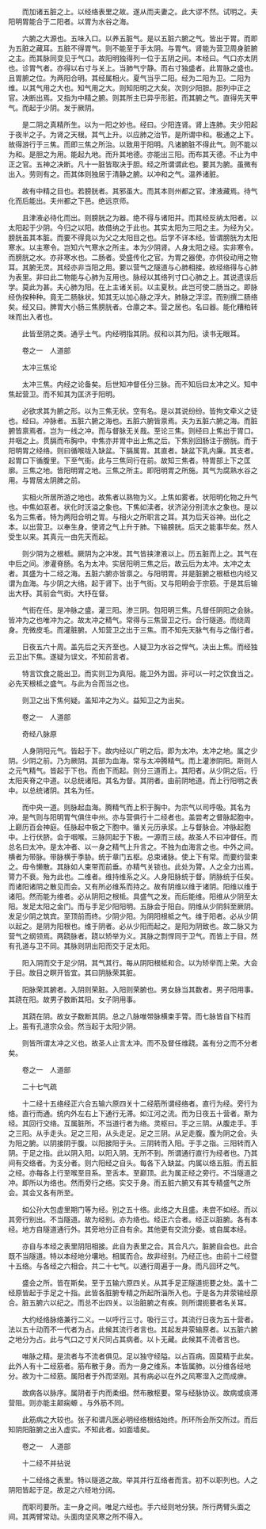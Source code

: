 <!-- { "loadSidebar": true } -->
　　而加诸五脏之上。以经络表里之故。遂从而夫妻之。此大谬不然。试明之。夫阳明胃能合于二阳者。以胃为水谷之海。

　　六腑之大源也。五味入口。以养五脏气。是以五脏六腑之气。皆出于胃。而即为五脏之藏耳。五脏不得胃气。则不能至于手太阴。与胃气。肾能为营卫周身脏腑之主。而其脉同变见于气口。故阳明独得列一位于五阴之间。本经曰。气口亦太阴也。诊胃气者。亦得以右寸与关上。当肺气宁静。而右寸独盛者。此胃脉之盛也。且胃腑之位。为两阳合明。其经属相火。夏气当乎二阳。经为二阳为卫。二阳为维。以其气用之大也。知气用之大。则知阳明之大矣。次则少阳胆。胆列中正之官。决断出焉。又指为中精之腑。则其所主已异乎形脏。而其腑之气。直得先天甲气。而起于少阴。发于厥阴。

　　是二阴之真精所生。以为一阳之妙也。经曰。少阳连肾。肾上连肺。夫少阳起于夜半之子。为肾之天根。其气上升。以应肺之治节。是所谓中和。极通之上下。故得游行于三焦。而即三焦之所治。以致用于阳明。凡诸腑脏不得此气。则不能以为和。是胆之为用。能起九地。而升其地德。亦能出三阳。而布其天德。不止为中正之官。五神之决断。凡十一脏皆取决于胆。经之所谓谓此也。要其为腑。虽微有出入。劳则有之。而其体则独居于清静之腑。以冲和之气。温养诸脏。

　　故有中精之目也。若膀胱者。其邪虽大。而其本则州都之官。津液藏焉。待气化而后能出。夫州都之下邑。绝远京师。

　　且津液必待化而出。则膀胱之为器。绝不得与诸阳并。而其经反纳太阳者。以太阳起于少阴。今归之以阳。故借纳之于此也。其实太阳为三阳之主。为经为父。膀胱虽其本脏。而要不得竟以为父之太阳目之也。后学不详本经。皆谓膀胱为太阳寒水。以主寒令。岂知六气寒水之所主。本为少阴肾。人身太阳之经。实非寒令。而膀胱之水。亦非寒水也。二肠者。受盛传化之官。为胃之器使。亦供役动用之物耳。其腑无灵。其经亦非当阳之用。要以营气之隧道与心肺相接。故经络得与心肺为表里。非曰此二物能与心肺为互用也。脉经以其络列寸口心肺之上。其说遗误后学。莫此为甚。夫心肺为阳。在上主诸关前。以主夏秋。此岂可使二肠当之。即脉经伪揆种种。竟无二肠脉状。知其无以加心脉之浮大。肺脉之浮涩。而别撰二肠络矣。经又曰。脾胃大小肠三焦膀胱者。仓廪之本。营之居也。名曰器。能化糟粕转味而出入者也。

　　此皆至阴之类。通乎土气。内经明指其阴。叔和以其为阳。读书无眼耳。

　　卷之一　人道部

　　太冲三焦论

　　太冲三焦。内经之论备矣。后世知冲督任分三脉。而不知后曰太冲之义。知中焦起营卫。而不知其为匡济于阳明。

　　必欲求其为腑之形。以为三焦无状。空有名。是以其说纷纷。皆拘文牵义之徒也。经曰。冲脉者。五脏六腑之海也。五脏六腑皆禀焉。夫为五脏六腑之海。而脏腑皆禀焉者。岂为一线之冲。而与督脉无关哉。至论三焦。则经曰上焦出于胃口。并咽之上。贯膈而布胸中。中焦亦并胃中出上焦之后。下焦别回肠注于膀胱。而于阳明胃之经络。则曰循喉咙入缺盆。下膈属胃。其直者。缺盆下乳内廉。其支者。起胃口下循腹里。下至气街。此与三焦同行在前。故知三焦者。特胃部上下之匡廓。三焦之地。皆阳明胃之地。三焦之所主。即阳明胃之所施。其气为腐熟水谷之用。与胃居太阴脾之前。

　　实相火所居所游之地也。故焦者以熟物为义。上焦如雾者。状阳明化物之升气也。中焦如沤者。状化时沃溢之象也。下焦如渎者。状济泌分别流水之象也。是以名为三焦者。特为两阳合明之胃。与相火之所职言之耳。其为后天谷神。出化之本。以出营卫。以奉生身。使肾之气上升于肺。下输膀胱。后天之能事毕矣。然人受生以来。其真元一由先天而起。

　　则少阴为之根柢。厥阴为之冲发。其气皆挟津液以上。历五脏而上之。其气在中后之间。渗灌脊肠。名为太冲。实居阳明三焦之后。故云后为太冲。太冲之太者。其盛为十二经之海。五脏六腑亦皆禀之。与阳明胃。并是脏腑之根柢也内经又谓为血海。与少阴之大络。起于肾下。出于气街。又与阳明会于宗筋。于是其后输出大杼。其前会气街。大杼在督。

　　气街在任。是冲脉之盛。灌三阳。渗三阴。包阳明三焦。凡督任阴阳之会脉。皆冲为之也唯冲为之。故太冲之精气。常得与三焦营卫之行。合行隧道。而绕周身。充微皮毛。而灌脏腑。人知营卫之出于三焦。而不知先天脉气有与之偕行者。

　　日夜五六十周。盖先后之天齐至也。人疑卫为水谷之悍气。决出上焦。而经独云卫出下焦。遂疑为误文。不知前言者。

　　特言饮食之能出卫。而实则卫为真阳。能卫外为固。非可以一时之饮食当之。必先天根柢之盛气。与此为合而当之也。

　　则卫之出下焦何疑。盖知冲之为义。益知卫之为出矣。

　　卷之一　人道部

　　奇经八脉原

　　人身阴阳元气。皆起于下。故内经以广明之后。即为太冲。太冲之地。属之少阴。少阴之前。乃为厥阴。其部为血海。常与太冲腾精气。而上灌渗阴阳。斯则人之元气精气。皆起于下也。而由下而起。则分三道而上。其阳者。从少阴之后。行太阳夹脊之中道。以总统诸阳。其名为督。其阴者。由前阴地道。而上行阳明之表中。以总统诸阴。其名为任。

　　而中央一道。则脉起血海。腾精气而上积于胸中。为宗气以司呼吸。其名为冲。是气则与阳明胃气俱住中州。亦与营俱行十二经者也。盖尝考之督脉起胞中。上巅历百会神庭。任脉起中极之下胞中。循关元历承浆。上与督脉会。冲脉起胞中。上行伏脐。会于咽喉。三脉同起于下极。一源而三歧。故圣人不曰冲督任。而总名曰太冲。是太冲者、以一身之精气上升言之。不独为血海言之也。中外之间。横者为带脉。带脉横于季胁。统于章门五枢。总束诸脉。使上下有常。而要约营束之。毋令懒散。其脉如人束带而前垂。亦精气关锁也。此处为膂。人之全力出焉。膂力不衰。殆为此也。二维者。维持维系之义。人身阳脉统于督。阴脉统于任矣。而诸阳诸阴之散见而会。又有所必维系而持之。故有阴维以维于诸阴。阳维以维于诸阳。然而能为维者。必从阴阳之根柢。具盛气之发。而后能维。阳维从少阴至太阳。发足太阳之金门。而与手足少阳阳明。五脉会于阳白。阴维从少阴斜至厥阴。发足少阴之筑宾。至顶前而终。少阴少阳。为阴阳根柢之气。维于阳者。必从少阴以起之。是阴为阳根也。维于阴者。必从少阳而起之。是阳为阴致也。故二脉又为营气之纲领焉。两跷脉者。跷以矫举为义。其脉之剽悍同于卫气。而皆上于目。然有孔道与卫不同。其脉则阴出阳而交于足太阳。

　　阳入阴而交于足少阴。其气其行。每从阴阳根柢和合。以为矫举而上荣。大会于目。故目之瞑开皆宜。其曰阴脉荣其脏。

　　阳脉荣其腑者。入阴则荣脏。入阳则荣腑也。男女脉当其数者。男子阳用事。其跷在阳。故男子数断其阳。女子阴用事。

　　其跷在阴。故女子数断其阴。总之八脉唯带脉横束手膂。而七脉皆自下柱而上。虽有孔道宗众会。然当起于太阳少阴。

　　则皆所谓太冲之义也。故圣人止言太冲。而不及督任维跷。盖有分之而不分者矣。

　　卷之一　人道部

　　二十七气疏

　　十二经十五络经正六合五输六原四关十二经筋所谓经络者。直行为经。旁行为络。直行而通。统内外左右上下通行无滞。如江河之流。而为日夜五十营者。斯为经。其回行交络。互属脏所。不当道行者为络。灵枢曰。手之三阴。从腹走手。手之三阳。从手走头。足之三阳，从头走足。足之三阴。从足走腹。腹为阴之会。头为阳之腑。以阴接阴于腹。以阳接阳于头。三阴转而入阳。于手之指。三阳转而入阴。于足之指。此以阴入阳。以阳入阴。无所不到。所谓通行直行为经者也。乃其间有交络者。为支分者。则六阳经之自头。每各下入缺盆。内属以络五脏。而五脏之经。亦每各上行至喉至目系。至舌本。至巅顶。此为属正经之旁行。不当隧道之冲。即所以为络也。然而旁行之络。实交于身。而五脏六腑又有其专精盛气之所会。其会又各有所至。

　　如公孙大包虚里期门等为经。别之五十络。此络之大且盛。未尝不如经。而以其旁行别出。不当隧道。故为经别。亦为络也。经正六合者。经正以脏腑。各有本经。地方自隧道通行外。其旁地分正自有余。其他更有交流分委。或自属本经。

　　亦自与本经之表里阴阳相接。此自为表里之合。其合凡六。脏腑自会也。此合既不当隧道。特以本经地分壤地。相属而合。故非经别。乃经正也。由前十二经暨十五络。与各经之六相合。共二十七气。以通行周遍于一身。而凡回环之气。

　　盛会之所。皆在斯矣。至于五输六原四关。从其手足正隧道扼要之处。盖十二经原皆起于手足之十指。此皆各脏腑专精之所起所淄所入也。于是各为井荥输经原合。脏五腑六以纪之。而总不出四关。以治脏腑之有疾。则所谓扼要者名关耳。

　　大约经络脉络兼行二义。一以呼行三寸。吸行三寸。其流行日夜为五十营者。法以五十动而不一代者为占。此候其流行者言也。其起发井荥输原者。以五脏六腑之地分为占。此与气口之寸关尺同占其病者。以卜无藏。此候其不流者言也。

　　唯脉之精。是流者与不流者俱见。足以独守经隘。以占百病。固莫精于此矣。此外人有十二经筋者。筋布散于身。而为一身之维系。本皆属肺。以分维各经地分。故为十二经筋。属阳者于外而坚刚。其有病必以在外之风寒湿入之而成痹。

　　故病各以脉序。属阴者于内而柔细。然布散枢要。常与经脉协议。故病或痰滞营阻。则亦能主颠痫螈 。与外筋不同。

　　此筋病之大较也。张子和谓凡医必明经络根结始终。所环所会所交所过。而后知阴阳脏腑之出入虚实。不知此者。如面墙矣。

　　卷之一　人道部

　　十二经不并拈说

　　十二经络之表里。特以隧道之故。举其并行互络者而言。初不以职列也。人之阴阳皆起于足。故足之六经地分阔。

　　而职司要所。主一身之间。唯足六经也。手六经则地分狭。所行两臂头面之间。其两臂常动。头面肉坚风寒之所不得入。

